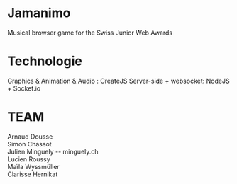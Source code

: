 Jamanimo
========

Musical browser game for the Swiss Junior Web Awards

Technologie
========
Graphics & Animation & Audio : CreateJS
Server-side + websocket: NodeJS + Socket.io


TEAM
========
Arnaud Dousse<br/>
Simon Chassot<br/>
Julien Minguely -- minguely.ch<br/>
Lucien Roussy<br/>
Maïla Wyssmüller<br/>
Clarisse Hernikat
